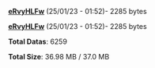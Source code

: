 [**eRvyHLFw**](/data/eRvyHLFw.txt) (25/01/23 - 01:52)- 2285 bytes

[**eRvyHLFw**](/data/eRvyHLFw.txt) (25/01/23 - 01:52)- 2285 bytes

**Total Datas**: 6259

**Total Size**: 36.98 MB / 37.0 MB